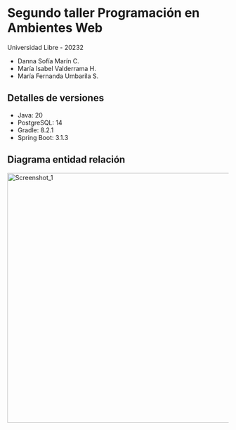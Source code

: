 # Segundo taller Programación en Ambientes Web

Universidad Libre - 20232

* Danna Sofía Marín C.
* María Isabel Valderrama H.
* María Fernanda Umbarila S.

## Detalles de versiones

* Java: 20
* PostgreSQL: 14
* Gradle: 8.2.1
* Spring Boot: 3.1.3

## Diagrama entidad relación

<img width="568" alt="Screenshot_1" src="https://github.com/MariaFernandaUmbarila/appweb/assets/89797757/05b72f4a-bd7c-4937-a5e1-96ae5d71f8c8">
